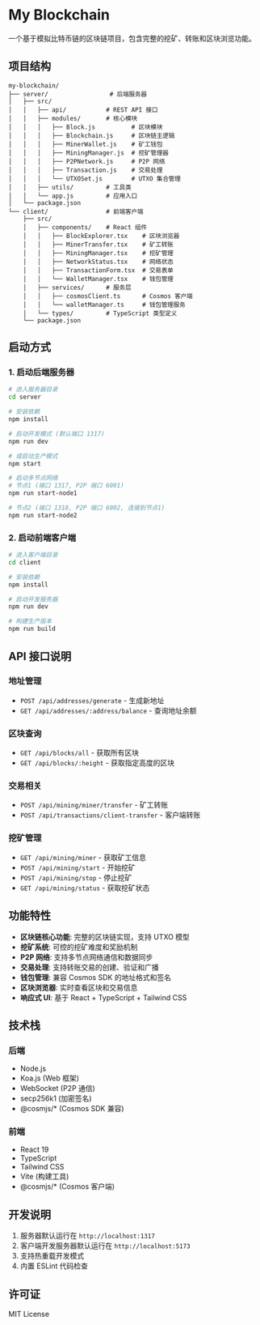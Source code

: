 <!-- @format -->

# My Blockchain

一个基于模拟比特币链的区块链项目，包含完整的挖矿、转账和区块浏览功能。

## 项目结构

```
my-blockchain/
├── server/                 # 后端服务器
│   ├── src/
│   │   ├── api/           # REST API 接口
│   │   ├── modules/       # 核心模块
│   │   │   ├── Block.js          # 区块模块
│   │   │   ├── Blockchain.js     # 区块链主逻辑
│   │   │   ├── MinerWallet.js    # 矿工钱包
│   │   │   ├── MiningManager.js  # 挖矿管理器
│   │   │   ├── P2PNetwork.js     # P2P 网络
│   │   │   ├── Transaction.js    # 交易处理
│   │   │   └── UTXOSet.js        # UTXO 集合管理
│   │   ├── utils/         # 工具类
│   │   └── app.js         # 应用入口
│   └── package.json
└── client/                # 前端客户端
    ├── src/
    │   ├── components/    # React 组件
    │   │   ├── BlockExplorer.tsx    # 区块浏览器
    │   │   ├── MinerTransfer.tsx    # 矿工转账
    │   │   ├── MiningManager.tsx    # 挖矿管理
    │   │   ├── NetworkStatus.tsx    # 网络状态
    │   │   ├── TransactionForm.tsx  # 交易表单
    │   │   └── WalletManager.tsx    # 钱包管理
    │   ├── services/      # 服务层
    │   │   ├── cosmosClient.ts      # Cosmos 客户端
    │   │   └── walletManager.ts     # 钱包管理服务
    │   └── types/         # TypeScript 类型定义
    └── package.json
```

## 启动方式

### 1. 启动后端服务器

```bash
# 进入服务器目录
cd server

# 安装依赖
npm install

# 启动开发模式 (默认端口 1317)
npm run dev

# 或启动生产模式
npm start

# 启动多节点网络
# 节点1 (端口 1317, P2P 端口 6001)
npm run start-node1

# 节点2 (端口 1318, P2P 端口 6002, 连接到节点1)
npm run start-node2
```

### 2. 启动前端客户端

```bash
# 进入客户端目录
cd client

# 安装依赖
npm install

# 启动开发服务器
npm run dev

# 构建生产版本
npm run build
```

## API 接口说明

### 地址管理

- `POST /api/addresses/generate` - 生成新地址
- `GET /api/addresses/:address/balance` - 查询地址余额

### 区块查询

- `GET /api/blocks/all` - 获取所有区块
- `GET /api/blocks/:height` - 获取指定高度的区块

### 交易相关

- `POST /api/mining/miner/transfer` - 矿工转账
- `POST /api/transactions/client-transfer` - 客户端转账

### 挖矿管理

- `GET /api/mining/miner` - 获取矿工信息
- `POST /api/mining/start` - 开始挖矿
- `POST /api/mining/stop` - 停止挖矿
- `GET /api/mining/status` - 获取挖矿状态

## 功能特性

- **区块链核心功能**: 完整的区块链实现，支持 UTXO 模型
- **挖矿系统**: 可控的挖矿难度和奖励机制
- **P2P 网络**: 支持多节点网络通信和数据同步
- **交易处理**: 支持转账交易的创建、验证和广播
- **钱包管理**: 兼容 Cosmos SDK 的地址格式和签名
- **区块浏览器**: 实时查看区块和交易信息
- **响应式 UI**: 基于 React + TypeScript + Tailwind CSS

## 技术栈

### 后端

- Node.js
- Koa.js (Web 框架)
- WebSocket (P2P 通信)
- secp256k1 (加密签名)
- @cosmjs/\* (Cosmos SDK 兼容)

### 前端

- React 19
- TypeScript
- Tailwind CSS
- Vite (构建工具)
- @cosmjs/\* (Cosmos 客户端)

## 开发说明

1. 服务器默认运行在 `http://localhost:1317`
2. 客户端开发服务器默认运行在 `http://localhost:5173`
3. 支持热重载开发模式
4. 内置 ESLint 代码检查

## 许可证

MIT License
